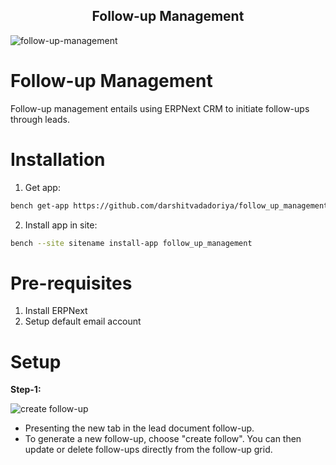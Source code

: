 <div align="center">
    <h2>Follow-up Management</h2>
</div>

![follow-up-management](https://github.com/darshitvadadoriya/follow_up_management/assets/132453297/e4f4b7e3-5ff2-4969-8d68-4798ef02b7d6)


# Follow-up Management
Follow-up management entails using ERPNext CRM to initiate follow-ups through leads.

# Installation
1. Get app:
  ```sh
  bench get-app https://github.com/darshitvadadoriya/follow_up_management.git
  ```
2. Install app in site:
  ```sh
  bench --site sitename install-app follow_up_management
  ```

# Pre-requisites
1. Install ERPNext
2. Setup default email account


# Setup
**Step-1:**
    
![create follow-up](https://github.com/darshitvadadoriya/follow_up_management/assets/132453297/cedc0072-9946-4175-891c-3d5d22781770)

- Presenting the new tab in the lead document follow-up.
- To generate a new follow-up, choose "create follow". You can then update or delete follow-ups directly from the follow-up grid.
  







